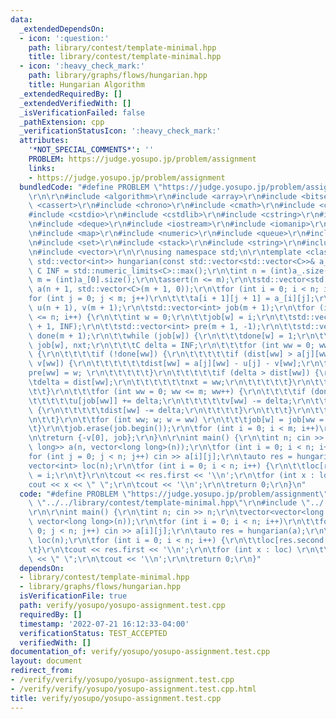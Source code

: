 ```yaml
---
data:
  _extendedDependsOn:
  - icon: ':question:'
    path: library/contest/template-minimal.hpp
    title: library/contest/template-minimal.hpp
  - icon: ':heavy_check_mark:'
    path: library/graphs/flows/hungarian.hpp
    title: Hungarian Algorithm
  _extendedRequiredBy: []
  _extendedVerifiedWith: []
  _isVerificationFailed: false
  _pathExtension: cpp
  _verificationStatusIcon: ':heavy_check_mark:'
  attributes:
    '*NOT_SPECIAL_COMMENTS*': ''
    PROBLEM: https://judge.yosupo.jp/problem/assignment
    links:
    - https://judge.yosupo.jp/problem/assignment
  bundledCode: "#define PROBLEM \"https://judge.yosupo.jp/problem/assignment\"\r\n\
    \r\n\r\n#include <algorithm>\r\n#include <array>\r\n#include <bitset>\r\n#include\
    \ <cassert>\r\n#include <chrono>\r\n#include <cmath>\r\n#include <complex>\r\n\
    #include <cstdio>\r\n#include <cstdlib>\r\n#include <cstring>\r\n#include <ctime>\r\
    \n#include <deque>\r\n#include <iostream>\r\n#include <iomanip>\r\n#include <list>\r\
    \n#include <map>\r\n#include <numeric>\r\n#include <queue>\r\n#include <random>\r\
    \n#include <set>\r\n#include <stack>\r\n#include <string>\r\n#include <unordered_map>\r\
    \n#include <vector>\r\n\r\nusing namespace std;\n\r\ntemplate <class C> std::pair<C,\
    \ std::vector<int>> hungarian(const std::vector<std::vector<C>>& a_) {\r\n\tconst\
    \ C INF = std::numeric_limits<C>::max();\r\n\tint n = (int)a_.size();\r\n\tint\
    \ m = (int)a_[0].size();\r\n\tassert(n <= m);\r\n\tstd::vector<std::vector<C>>\
    \ a(n + 1, std::vector<C>(m + 1, 0));\r\n\tfor (int i = 0; i < n; i++)\r\n\t\t\
    for (int j = 0; j < m; j++)\r\n\t\t\ta[i + 1][j + 1] = a_[i][j];\r\n\tstd::vector<C>\
    \ u(n + 1), v(m + 1);\r\n\tstd::vector<int> job(m + 1);\r\n\tfor (int i = 1; i\
    \ <= n; i++) {\r\n\t\tint w = 0;\r\n\t\tjob[w] = i;\r\n\t\tstd::vector<C> dist(m\
    \ + 1, INF);\r\n\t\tstd::vector<int> pre(m + 1, -1);\r\n\t\tstd::vector<bool>\
    \ done(m + 1);\r\n\t\twhile (job[w]) {\r\n\t\t\tdone[w] = 1;\r\n\t\t\tint j =\
    \ job[w], nxt;\r\n\t\t\tC delta = INF;\r\n\t\t\tfor (int ww = 0; ww <= m; ww++)\
    \ {\r\n\t\t\t\tif (!done[ww]) {\r\n\t\t\t\t\tif (dist[ww] > a[j][ww] - u[j] -\
    \ v[ww]) {\r\n\t\t\t\t\t\tdist[ww] = a[j][ww] - u[j] - v[ww];\r\n\t\t\t\t\t\t\
    pre[ww] = w; \r\n\t\t\t\t\t}\r\n\t\t\t\t\tif (delta > dist[ww]) {\r\n\t\t\t\t\t\
    \tdelta = dist[ww];\r\n\t\t\t\t\t\tnxt = ww;\r\n\t\t\t\t\t}\r\n\t\t\t\t}\r\n\t\
    \t\t}\r\n\t\t\tfor (int ww = 0; ww <= m; ww++) {\r\n\t\t\t\tif (done[ww]) {\r\n\
    \t\t\t\t\tu[job[ww]] += delta;\r\n\t\t\t\t\tv[ww] -= delta;\r\n\t\t\t\t} else\
    \ {\r\n\t\t\t\t\tdist[ww] -= delta;\r\n\t\t\t\t}\r\n\t\t\t}\r\n\t\t\tw = nxt;\r\
    \n\t\t}\r\n\t\tfor (int ww; w; w = ww) \r\n\t\t\tjob[w] = job[ww = pre[w]];\r\n\
    \t}\r\n\tjob.erase(job.begin());\r\n\tfor (int i = 0; i < m; i++)\r\n\t\tjob[i]--;\r\
    \n\treturn {-v[0], job};\r\n}\n\r\nint main() {\r\n\tint n; cin >> n;\r\n\tvector<vector<long\
    \ long>> a(n, vector<long long>(n));\r\n\tfor (int i = 0; i < n; i++)\r\n\t\t\
    for (int j = 0; j < n; j++) cin >> a[i][j];\r\n\tauto res = hungarian(a);\r\n\t\
    vector<int> loc(n);\r\n\tfor (int i = 0; i < n; i++) {\r\n\t\tloc[res.second[i]]\
    \ = i;\r\n\t}\r\n\tcout << res.first << '\\n';\r\n\tfor (int x : loc) \r\n\t\t\
    cout << x << \" \";\r\n\tcout << '\\n';\r\n\treturn 0;\r\n}\n"
  code: "#define PROBLEM \"https://judge.yosupo.jp/problem/assignment\"\r\n\r\n#include\
    \ \"../../library/contest/template-minimal.hpp\"\r\n#include \"../../library/graphs/flows/hungarian.hpp\"\
    \r\n\r\nint main() {\r\n\tint n; cin >> n;\r\n\tvector<vector<long long>> a(n,\
    \ vector<long long>(n));\r\n\tfor (int i = 0; i < n; i++)\r\n\t\tfor (int j =\
    \ 0; j < n; j++) cin >> a[i][j];\r\n\tauto res = hungarian(a);\r\n\tvector<int>\
    \ loc(n);\r\n\tfor (int i = 0; i < n; i++) {\r\n\t\tloc[res.second[i]] = i;\r\n\
    \t}\r\n\tcout << res.first << '\\n';\r\n\tfor (int x : loc) \r\n\t\tcout << x\
    \ << \" \";\r\n\tcout << '\\n';\r\n\treturn 0;\r\n}"
  dependsOn:
  - library/contest/template-minimal.hpp
  - library/graphs/flows/hungarian.hpp
  isVerificationFile: true
  path: verify/yosupo/yosupo-assignment.test.cpp
  requiredBy: []
  timestamp: '2022-07-21 16:12:33-04:00'
  verificationStatus: TEST_ACCEPTED
  verifiedWith: []
documentation_of: verify/yosupo/yosupo-assignment.test.cpp
layout: document
redirect_from:
- /verify/verify/yosupo/yosupo-assignment.test.cpp
- /verify/verify/yosupo/yosupo-assignment.test.cpp.html
title: verify/yosupo/yosupo-assignment.test.cpp
---
```

